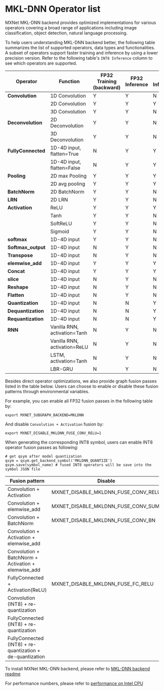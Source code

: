 <!--- Licensed to the Apache Software Foundation (ASF) under one -->
<!--- or more contributor license agreements.  See the NOTICE file -->
<!--- distributed with this work for additional information -->
<!--- regarding copyright ownership.  The ASF licenses this file -->
<!--- to you under the Apache License, Version 2.0 (the -->
<!--- "License"); you may not use this file except in compliance -->
<!--- with the License.  You may obtain a copy of the License at -->

<!---   http://www.apache.org/licenses/LICENSE-2.0 -->

<!--- Unless required by applicable law or agreed to in writing, -->
<!--- software distributed under the License is distributed on an -->
<!--- "AS IS" BASIS, WITHOUT WARRANTIES OR CONDITIONS OF ANY -->
<!--- KIND, either express or implied.  See the License for the -->
<!--- specific language governing permissions and limitations -->
<!--- under the License. -->

# MKL-DNN Operator list

MXNet MKL-DNN backend provides optimized implementations for various operators covering a broad range of applications including image classification, object detection, natural language processing. 

To help users understanding MKL-DNN backend better, the following table summarizes the list of supported operators, data types and functionalities.  A subset of operators support faster training and inference by using a lower precision version. Refer to the following table's `INT8 Inference` column to see which operators are supported.

| Operator           | Function                     | FP32 Training (backward) | FP32 Inference | INT8 Inference |
| ---                | ---                          | ---                      | ---            | ---            |
| **Convolution**    | 1D Convolution               | Y                        | Y              | N              |
|                    | 2D Convolution               | Y                        | Y              | Y              |
|                    | 3D Convolution               | Y                        | Y              | N              |
| **Deconvolution**  | 2D Deconvolution             | Y                        | Y              | N              |
|                    | 3D Deconvolution             | Y                        | Y              | N              |
| **FullyConnected** | 1D-4D input, flatten=True    | N                        | Y              | Y              |
|                    | 1D-4D input, flatten=False   | N                        | Y              | Y              |
| **Pooling**        | 2D max Pooling               | Y                        | Y              | Y              |
|                    | 2D avg pooling               | Y                        | Y              | Y              |
| **BatchNorm**      | 2D BatchNorm                 | Y                        | Y              | N              |
| **LRN**            | 2D LRN                       | Y                        | Y              | N              |
| **Activation**     | ReLU                         | Y                        | Y              | Y              |
|                    | Tanh                         | Y                        | Y              | N              |
|                    | SoftReLU                     | Y                        | Y              | N              |
|                    | Sigmoid                      | Y                        | Y              | N              |
| **softmax**        | 1D-4D input                  | Y                        | Y              | N              |
| **Softmax_output** | 1D-4D input                  | N                        | Y              | N              |
| **Transpose**      | 1D-4D input                  | N                        | Y              | N              |
| **elemwise_add**   | 1D-4D input                  | Y                        | Y              | Y              |
| **Concat**         | 1D-4D input                  | Y                        | Y              | Y              |
| **slice**          | 1D-4D input                  | N                        | Y              | N              |
| **Reshape**        | 1D-4D input                  | N                        | Y              | N              |
| **Flatten**        | 1D-4D input                  | N                        | Y              | N              |
| **Quantization**   | 1D-4D input                  | N                        | N              | Y              |
| **Dequantization** | 1D-4D input                  | N                        | N              | Y              |
| **Requantization** | 1D-4D input                  | N                        | N              | Y              |
| **RNN**            | Vanilla RNN, activation=Tanh | N                        | Y              | N              |
|                    | Vanilla RNN, activation=ReLU | N                        | Y              | N              |
|                    | LSTM, activation=Tanh        | N                        | Y              | N              |
|                    | LBR-GRU                      | N                        | Y              | N              |

Besides direct operator optimizations, we also provide graph fusion passes listed in the table below. Users can choose to enable or disable these fusion patterns through environmental variables.

For example, you can enable all FP32 fusion passes in the following table by:

```
export MXNET_SUBGRAPH_BACKEND=MKLDNN
```

And disable `Convolution + Activation` fusion by:

```
export MXNET_DISABLE_MKLDNN_FUSE_CONV_RELU=1
```

When generating the corresponding INT8 symbol, users can enable INT8 operator fusion passes as following:

```
# get qsym after model quantization
qsym = qsym.get_backend_symbol('MKLDNN_QUANTIZE')
qsym.save(symbol_name) # fused INT8 operators will be save into the symbol JSON file
```

| Fusion pattern                                            | Disable                             |
| ---                                                       | ---                                 |
| Convolution + Activation                                  | MXNET_DISABLE_MKLDNN_FUSE_CONV_RELU |
| Convolution + elemwise_add                                | MXNET_DISABLE_MKLDNN_FUSE_CONV_SUM  |
| Convolution + BatchNorm                                   | MXNET_DISABLE_MKLDNN_FUSE_CONV_BN   |
| Convolution + Activation + elemwise_add                   |                                     |
| Convolution + BatchNorm + Activation + elemwise_add       |                                     |
| FullyConnected + Activation(ReLU)                         | MXNET_DISABLE_MKLDNN_FUSE_FC_RELU   |
| Convolution (INT8) + re-quantization                      |                                     |
| FullyConnected (INT8) + re-quantization                   |                                     |
| FullyConnected (INT8) + re-quantization + de-quantization |                                     |


To install MXNet MKL-DNN backend, please refer to [MKL-DNN backend readme](MKLDNN_README.md)

For performance numbers, please refer to [performance on Intel CPU](../../faq/perf.md#intel-cpu)
